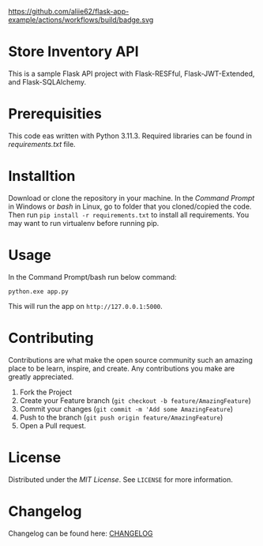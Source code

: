 https://github.com/aliie62/flask-app-example/actions/workflows/build/badge.svg

# Store Inventory API

This is a sample Flask API project with Flask-RESFful, Flask-JWT-Extended, and Flask-SQLAlchemy.

# Prerequisities

This code eas written with Python 3.11.3. Required libraries can be found in _requirements.txt_ file.

# Installtion

Download or clone the repository in your machine. In the _Command Prompt_ in Windows or _bash_ in Linux, go to folder that you cloned/copied the code. Then run `pip install -r requirements.txt` to install all requirements. You may want to run virtualenv before running pip.

# Usage

In the Command Prompt/bash run below command:

```
python.exe app.py
```

This will run the app on `http://127.0.0.1:5000`.

# Contributing

Contributions are what make the open source community such an amazing place to be learn, inspire, and create. Any contributions you make are greatly appreciated.

1. Fork the Project
2. Create your Feature branch (`git checkout -b feature/AmazingFeature`)
3. Commit your changes (`git commit -m 'Add some AmazingFeature`)
4. Push to the branch (`git push origin feature/AmazingFeature`)
5. Open a Pull request.

# License

Distributed under the _MIT License_. See `LICENSE` for more information.

# Changelog

Changelog can be found here: [CHANGELOG](CHANGELOG.md)
